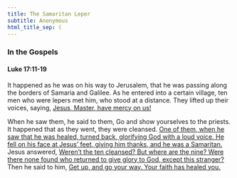 ```yaml
---
title: The Samaritan Leper
subtitle: Anonymous
html_title_sep: (
---
```


### In the Gospels

#### Luke 17:11-19

It happened as he was on his way to Jerusalem, that he was passing along the
borders of Samaria and Galilee. As he entered into a certain village, ten men
who were lepers met him, who stood at a distance. They lifted up their voices,
saying, <u class="blue">Jesus, Master, have mercy on us!</u>

When he saw them, he said to them, Go and show yourselves to the priests. It
happened that as they went, they were cleansed. <u class="blue">One of them,
when he saw that he was healed, turned back, glorifying God with a loud voice.
He fell on his face at Jesus’ feet, giving him thanks, and he was a
Samaritan.</u> Jesus answered, <u>Weren’t the ten cleansed? But where are the
nine? Were there none found who returned to give glory to God, except this
stranger?</u> Then he said to him, <u>Get up, and go your way. Your faith has
healed you.</u>

